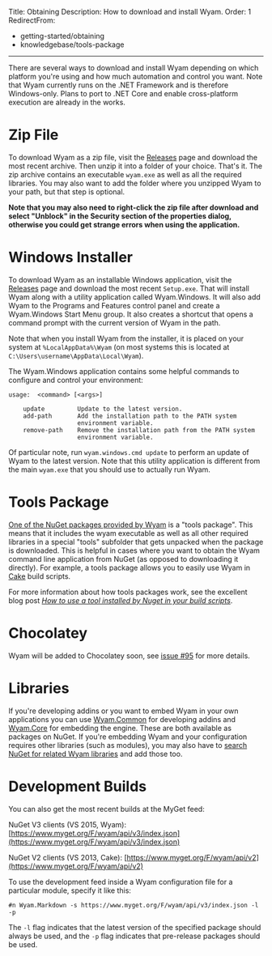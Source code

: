Title: Obtaining
Description: How to download and install Wyam.
Order: 1
RedirectFrom:
  - getting-started/obtaining
  - knowledgebase/tools-package
---
There are several ways to download and install Wyam depending on which platform you're using and how much automation and control you want. Note that Wyam currently runs on the .NET Framework and is therefore Windows-only. Plans to port to .NET Core and enable cross-platform execution are already in the works.

# Zip File

To download Wyam as a zip file, visit the [Releases](https://github.com/Wyamio/Wyam/releases) page and download the most recent archive. Then unzip it into a folder of your choice. That's it. The zip archive contains an executable `wyam.exe` as well as all the required libraries. You may also want to add the folder where you unzipped Wyam to your path, but that step is optional.

**Note that you may also need to right-click the zip file after download and select "Unblock" in the Security section of the properties dialog, otherwise you could get strange errors when using the application.**

# Windows Installer

To download Wyam as an installable Windows application, visit the [Releases](https://github.com/Wyamio/Wyam/releases) page and download the most recent `Setup.exe`. That will install Wyam along with a utility application called Wyam.Windows. It will also add Wyam to the Programs and Features control panel and create a Wyam.Windows Start Menu group. It also creates a shortcut that opens a command prompt with the current version of Wyam in the path.

Note that when you install Wyam from the installer, it is placed on your system at `%LocalAppData%\Wyam` (on most systems this is located at `C:\Users\username\AppData\Local\Wyam`).

The Wyam.Windows application contains some helpful commands to configure and control your environment:

```
usage:  <command> [<args>]

    update         Update to the latest version.
    add-path       Add the installation path to the PATH system
                   environment variable.
    remove-path    Remove the installation path from the PATH system
                   environment variable.
```

Of particular note, run `wyam.windows.cmd update` to perform an update of Wyam to the latest version. Note that this utility application is different from the main `wyam.exe` that you should use to actually run Wyam.

# Tools Package

[One of the NuGet packages provided by Wyam](https://www.nuget.org/packages/Wyam) is a "tools package". This means that it includes the wyam executable as well as all other required libraries in a special "tools" subfolder that gets unpacked when the package is downloaded. This is helpful in cases where you want to obtain the Wyam command line application from NuGet (as opposed to downloading it directly). For example, a tools package allows you to easily use Wyam in [Cake](http://cakebuild.net/) build scripts.

For more information about how tools packages work, see the excellent blog post *[How to use a tool installed by Nuget in your build scripts](https://lostechies.com/joshuaflanagan/2011/06/24/how-to-use-a-tool-installed-by-nuget-in-your-build-scripts/)*.

# Chocolatey

Wyam will be added to Chocolatey soon, see [issue #95](https://github.com/Wyamio/Wyam/issues/95) for more details.

# Libraries

If you're developing addins or you want to embed Wyam in your own applications you can use [Wyam.Common](https://www.nuget.org/packages/Wyam.Common) for developing addins and [Wyam.Core](https://www.nuget.org/packages/Wyam.Core) for embedding the engine. These are both available as packages on NuGet. If you're embedding Wyam and your configuration requires other libraries (such as modules), you may also have to [search NuGet for related Wyam libraries](https://www.nuget.org/packages?q=wyam) and add those too.

# Development Builds

You can also get the most recent builds at the MyGet feed:

NuGet V3 clients (VS 2015, Wyam): [https://www.myget.org/F/wyam/api/v3/index.json](https://www.myget.org/F/wyam/api/v3/index.json)

NuGet V2 clients (VS 2013, Cake): [https://www.myget.org/F/wyam/api/v2](https://www.myget.org/F/wyam/api/v2)

To use the development feed inside a Wyam configuration file for a particular module, specify it like this:

```
#n Wyam.Markdown -s https://www.myget.org/F/wyam/api/v3/index.json -l -p
```

The `-l` flag indicates that the latest version of the specified package should always be used, and the `-p` flag indicates that pre-release packages should be used.
